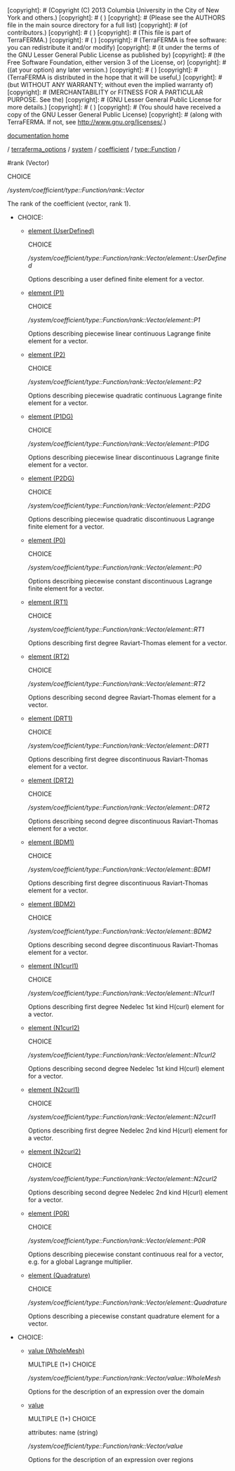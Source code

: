 [copyright]: # (Copyright (C) 2013 Columbia University in the City of New York and others.)
[copyright]: # ( )
[copyright]: # (Please see the AUTHORS file in the main source directory for a full list)
[copyright]: # (of contributors.)
[copyright]: # ( )
[copyright]: # (This file is part of TerraFERMA.)
[copyright]: # ( )
[copyright]: # (TerraFERMA is free software: you can redistribute it and/or modify)
[copyright]: # (it under the terms of the GNU Lesser General Public License as published by)
[copyright]: # (the Free Software Foundation, either version 3 of the License, or)
[copyright]: # ((at your option) any later version.)
[copyright]: # ( )
[copyright]: # (TerraFERMA is distributed in the hope that it will be useful,)
[copyright]: # (but WITHOUT ANY WARRANTY; without even the implied warranty of)
[copyright]: # (MERCHANTABILITY or FITNESS FOR A PARTICULAR PURPOSE. See the)
[copyright]: # (GNU Lesser General Public License for more details.)
[copyright]: # ( )
[copyright]: # (You should have received a copy of the GNU Lesser General Public License)
[copyright]: # (along with TerraFERMA. If not, see <http://www.gnu.org/licenses/>.)

[documentation home](https://github.com/terraferma/terraferma/wiki/Documentation)

/ [terraferma_options](../../../../terraferma_options.md) / [system](../../../system.md) / [coefficient](../../coefficient.md) / [type::Function](../type__Function.md) /

#rank (Vector)

CHOICE 

*/system/coefficient/type::Function/rank::Vector*

The rank of the coefficient (vector, rank 1).

* CHOICE:
    * [element (UserDefined)](rank__Vector/element__UserDefined.md "child")

        CHOICE 

        */system/coefficient/type::Function/rank::Vector/element::UserDefined*

        Options describing a user defined finite element for a vector.

    * [element (P1)](rank__Vector/element__P1.md "child")

        CHOICE 

        */system/coefficient/type::Function/rank::Vector/element::P1*

        Options describing piecewise linear continuous Lagrange finite element for a vector.

    * [element (P2)](rank__Vector/element__P2.md "child")

        CHOICE 

        */system/coefficient/type::Function/rank::Vector/element::P2*

        Options describing piecewise quadratic continuous Lagrange finite element for a vector.

    * [element (P1DG)](rank__Vector/element__P1DG.md "child")

        CHOICE 

        */system/coefficient/type::Function/rank::Vector/element::P1DG*

        Options describing piecewise linear discontinuous Lagrange finite element for a vector.

    * [element (P2DG)](rank__Vector/element__P2DG.md "child")

        CHOICE 

        */system/coefficient/type::Function/rank::Vector/element::P2DG*

        Options describing piecewise quadratic discontinuous Lagrange finite element for a vector.

    * [element (P0)](rank__Vector/element__P0.md "child")

        CHOICE 

        */system/coefficient/type::Function/rank::Vector/element::P0*

        Options describing piecewise constant discontinuous Lagrange finite element for a vector.

    * [element (RT1)](rank__Vector/element__RT1.md "child")

        CHOICE 

        */system/coefficient/type::Function/rank::Vector/element::RT1*

        Options describing first degree Raviart-Thomas element for a vector.

    * [element (RT2)](rank__Vector/element__RT2.md "child")

        CHOICE 

        */system/coefficient/type::Function/rank::Vector/element::RT2*

        Options describing second degree Raviart-Thomas element for a vector.

    * [element (DRT1)](rank__Vector/element__DRT1.md "child")

        CHOICE 

        */system/coefficient/type::Function/rank::Vector/element::DRT1*

        Options describing first degree discontinuous Raviart-Thomas element for a vector.

    * [element (DRT2)](rank__Vector/element__DRT2.md "child")

        CHOICE 

        */system/coefficient/type::Function/rank::Vector/element::DRT2*

        Options describing second degree discontinuous Raviart-Thomas element for a vector.

    * [element (BDM1)](rank__Vector/element__BDM1.md "child")

        CHOICE 

        */system/coefficient/type::Function/rank::Vector/element::BDM1*

        Options describing first degree discontinuous Raviart-Thomas element for a vector.

    * [element (BDM2)](rank__Vector/element__BDM2.md "child")

        CHOICE 

        */system/coefficient/type::Function/rank::Vector/element::BDM2*

        Options describing second degree discontinuous Raviart-Thomas element for a vector.

    * [element (N1curl1)](rank__Vector/element__N1curl1.md "child")

        CHOICE 

        */system/coefficient/type::Function/rank::Vector/element::N1curl1*

        Options describing first degree Nedelec 1st kind H(curl) element for a vector.

    * [element (N1curl2)](rank__Vector/element__N1curl2.md "child")

        CHOICE 

        */system/coefficient/type::Function/rank::Vector/element::N1curl2*

        Options describing second degree Nedelec 1st kind H(curl) element for a vector.

    * [element (N2curl1)](rank__Vector/element__N2curl1.md "child")

        CHOICE 

        */system/coefficient/type::Function/rank::Vector/element::N2curl1*

        Options describing first degree Nedelec 2nd kind H(curl) element for a vector.

    * [element (N2curl2)](rank__Vector/element__N2curl2.md "child")

        CHOICE 

        */system/coefficient/type::Function/rank::Vector/element::N2curl2*

        Options describing second degree Nedelec 2nd kind H(curl) element for a vector.

    * [element (P0R)](rank__Vector/element__P0R.md "child")

        CHOICE 

        */system/coefficient/type::Function/rank::Vector/element::P0R*

        Options describing piecewise constant continuous real for a vector, e.g. for a global Lagrange multiplier.

    * [element (Quadrature)](rank__Vector/element__Quadrature.md "child")

        CHOICE 

        */system/coefficient/type::Function/rank::Vector/element::Quadrature*

        Options describing a piecewise constant quadrature element for a vector.

* CHOICE:
    * [value (WholeMesh)](rank__Vector/value__WholeMesh.md "child")

        MULTIPLE (1+) CHOICE 

        */system/coefficient/type::Function/rank::Vector/value::WholeMesh*

        Options for the description of an expression over the domain

    * [value](rank__Vector/value.md "child")

        MULTIPLE (1+) CHOICE 

        attributes: name (string) 

        */system/coefficient/type::Function/rank::Vector/value*

        Options for the description of an expression over regions

[autogenerated]: # (This file was automatically generated from the schema file:/home/cwilson/repos/github/TerraFERMA/TerraFERMA/buckettools/schemas/function.rng.)

